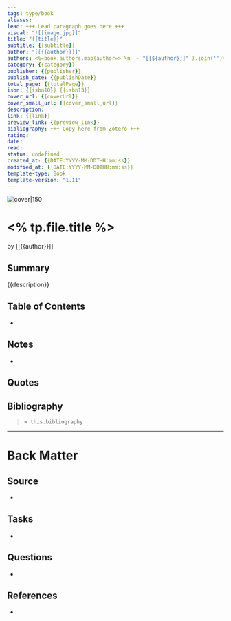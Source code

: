 ```yaml
---
tags: type/book
aliases: 
lead: +++ Lead paragraph goes here +++
visual: "![[image.jpg]]"
title: "{{title}}"
subtitle: {{subtitle}}
author: "[[{{author}}]]"
authors: <%=book.authors.map(author=>`\n  - "[[${author}]]"`).join('')%>
category: {{category}}
publisher: {{publisher}}
publish_date: {{publishDate}}
total_page: {{totalPage}}
isbn: {{isbn10}} {{isbn13}}
cover_url: {{coverUrl}}
cover_small_url: {{cover_small_url}}
description:
link: {{link}}
preview_link: {{preview_link}}
bibliography: +++ Copy here from Zotero +++
rating: 
date:
read: 
status: undefined
created_at: {{DATE:YYYY-MM-DDTHH:mm:ss}}
modified_at: {{DATE:YYYY-MM-DDTHH:mm:ss}}
template-type: Book
template-version: "1.11"
---
```

<!-- 
rating: ⭐️⭐️⭐️    // 1 to 3 stars
date: 2023             // when started reading
read: 2023             // when finished reading
status: undefined, backlog, to read, reading, completed, stopped
-->

![cover|150]({{coverUrl}})

# <% tp.file.title %>

by [[{{author}}]]

## Summary
<!-- No more than a couple paragraphs summarizing this BOOK -->

{{description}}

## Table of Contents
<!--Link to table of contents (TOC) -->
- 

## Notes
<!-- The main content of my thoughts really -->
- 


## Quotes
<!-- Notable quotes with reference to their page or location -->

## Bibliography

> `= this.bibliography`

---
# Back Matter

## Source
<!-- Always keep a link to the source- --> 
-  

## Tasks
<!-- What remains to be done with this note? --> 
- 

## Questions
<!-- What remains for you to consider? -->
- 

## References
<!-- Links to pages not referenced in the content -->
- 
